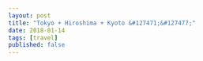 ```yaml
---
layout: post
title: "Tokyo + Hiroshima + Kyoto &#127471;&#127477;"
date: 2018-01-14
tags: [travel]
published: false
---
```

